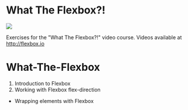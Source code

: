 # What The Flexbox?!

![](http://flexbox.io/images/share.png)

Exercises for the "What The Flexbox?!" video course. Videos available at <http://flexbox.io>
# What-The-Flexbox

1. Introduction to Flexbox
2. Working with Flexbox flex-direction
  - Wrapping elements with Flexbox 
